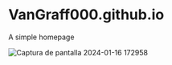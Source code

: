 # VanGraff000.github.io
A simple homepage

![Captura de pantalla 2024-01-16 172958](https://github.com/VanGraff000/A-simple-homepage-/assets/129126536/73859e9c-a692-4748-9d14-a9c15bc4d732)
